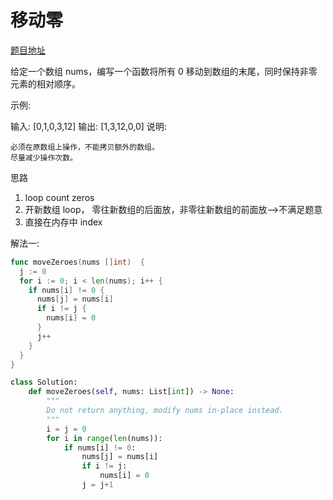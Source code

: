 
# 移动零

[题目地址](https://leetcode-cn.com/problems/move-zeroes/)

给定一个数组 nums，编写一个函数将所有 0 移动到数组的末尾，同时保持非零元素的相对顺序。

示例:

输入: [0,1,0,3,12]
输出: [1,3,12,0,0]
说明:

```
必须在原数组上操作，不能拷贝额外的数组。
尽量减少操作次数。
```

思路

1. loop count zeros
2. 开新数组 loop， 零往新数组的后面放，非零往新数组的前面放-->不满足题意
3. 直接在内存中 index


解法一:

```go
func moveZeroes(nums []int)  {
  j := 0
  for i := 0; i < len(nums); i++ {
    if nums[i] != 0 {
      nums[j] = nums[i]
      if i != j {
        nums[i] = 0
      }
      j++
    }
  }
}
```


```python
class Solution:
    def moveZeroes(self, nums: List[int]) -> None:
        """
        Do not return anything, modify nums in-place instead.
        """
        i = j = 0
        for i in range(len(nums)):
            if nums[i] != 0:
                nums[j] = nums[i]
                if i != j:
                    nums[i] = 0
                j = j+1
```
